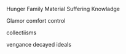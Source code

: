 Hunger
Family
Material
Suffering
Knowladge


Glamor
comfort
control

collectiisms

vengance
decayed ideals